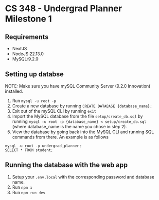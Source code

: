 # CS 348 - Undergrad Planner Milestone 1

## Requirements
- NextJS
- NodeJS:22.13.0
- MySQL:9.2.0

## Setting up databse
NOTE: Make sure you have mySQL Community Server (9.2.0 Innovation) installed.

1. Run `mysql -u root -p`
2. Create a new database by running `CREATE DATABASE {database_name};`
3. Exit out of the mySQL CLI by running `exit`
3. Import the MySQL database from the file `setup/create_db.sql` by running `mysql -u root -p {database_name} < setup/create_db.sql` (where database_name is the name you chose in step 2).
4. View the database by going back into the MySQL CLI and running SQL commands from there. An example is as follows
```
mysql -u root -p undergrad_planner;
SELECT * FROM student;
```

## Running the database with the web app
1. Setup your `.env.local` with the corresponding password and database name.
2. Run `npm i`
3. Run `npm run dev`
